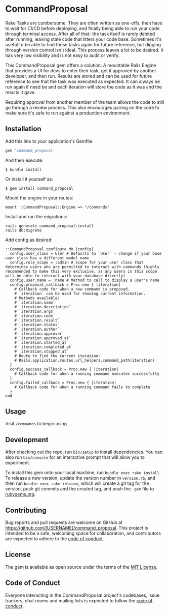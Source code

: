 # CommandProposal

Rake Tasks are cumbersome. They are often written as one-offs, then have to wait for CI/CD before deploying, and finally being able to run your code through terminal access. After all of that- the task itself is rarely deleted after running, leaving stale code that litters your code base. Sometimes it's useful to be able to find these tasks again for future reference, but digging through version control isn't ideal.
This process leaves a lot to be desired. It has very low visibility and is not easy to audit or verify.

This CommandProposal gem offers a solution: A mountable Rails Engine that provides a UI for devs to enter their task, get it approved by another developer, and then run. Results are stored and can be used for future reference to see that the task was executed as expected. It can always be run again if need be and each iteration will store the code as it was and the results it gave.

Requiring approval from another member of the team allows the code to still go through a review process. This also encourages pairing on the code to make sure it's safe to run against a production environment.

## Installation

Add this line to your application's Gemfile:

```ruby
gem 'command_proposal'
```

And then execute:

    $ bundle install

Or install it yourself as:

    $ gem install command_proposal

Mount the engine in your routes:

    mount ::CommandProposal::Engine => "/commands"

Install and run the migrations:

    rails generate command_proposal:install
    rails db:migrate

Add config as desired:

    ::CommandProposal.configure do |config|
      config.user_class = User # Defaults to `User` - change if your base user class has a different model name
      config.role_scope = :admin # Scope for your user class that determines users who are permitted to interact with commands (highly recommended to make this very exclusive, as any users in this scope will be able to interact with your database directly)
      config.user_name = :name # Method to call to display a user's name
      config.proposal_callback = Proc.new { |iteration|
        # Callback code for when a new command is proposed.
        # `iteration` can be used for showing current information.
        # Methods available:
        # `iteration.name`
        # `iteration.description`
        # `iteration.args`
        # `iteration.code`
        # `iteration.result`
        # `iteration.status`
        # `iteration.author`
        # `iteration.approver`
        # `iteration.approved_at`
        # `iteration.started_at`
        # `iteration.completed_at`
        # `iteration.stopped_at`
        # Route to find the current iteration:
        # Rails.application.routes.url_helpers.command_path(iteration)
      }
      config.success_callback = Proc.new { |iteration|
        # Callback code for when a running command executes successfully
      }
      config.failed_callback = Proc.new { |iteration|
        # Callback code for when a running command fails to complete
      }
    end

## Usage

Visit `/commands` to begin using

## Development

After checking out the repo, run `bin/setup` to install dependencies. You can also run `bin/console` for an interactive prompt that will allow you to experiment.

To install this gem onto your local machine, run `bundle exec rake install`. To release a new version, update the version number in `version.rb`, and then run `bundle exec rake release`, which will create a git tag for the version, push git commits and the created tag, and push the `.gem` file to [rubygems.org](https://rubygems.org).

## Contributing

Bug reports and pull requests are welcome on GitHub at https://github.com/[USERNAME]/command_proposal. This project is intended to be a safe, welcoming space for collaboration, and contributors are expected to adhere to the [code of conduct](https://github.com/[USERNAME]/command_proposal/blob/master/CODE_OF_CONDUCT.md).

## License

The gem is available as open source under the terms of the [MIT License](https://opensource.org/licenses/MIT).

## Code of Conduct

Everyone interacting in the CommandProposal project's codebases, issue trackers, chat rooms and mailing lists is expected to follow the [code of conduct](https://github.com/[USERNAME]/command_proposal/blob/master/CODE_OF_CONDUCT.md).
